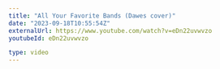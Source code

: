 ```yaml
---
title: "All Your Favorite Bands (Dawes cover)"
date: "2023-09-18T10:55:54Z"
externalUrl: https://www.youtube.com/watch?v=eDn22uvwvzo
youtubeId: eDn22uvwvzo

type: video
---
```

